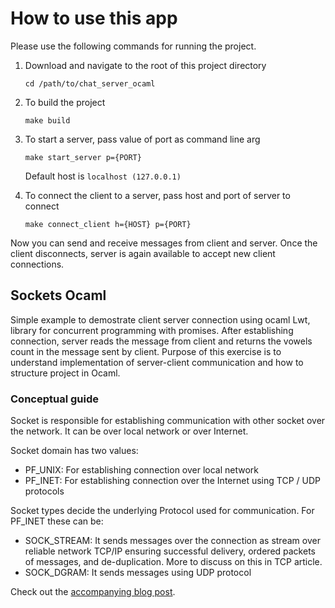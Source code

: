 # How to use this app

Please use the following commands for running the project. 

1. Download and navigate to the root of this project directory
    ```
    cd /path/to/chat_server_ocaml
    ```

2. To build the project
    ```
    make build
    ```

3. To start a server, pass value of port as command line arg
   ```
   make start_server p={PORT}
   ```
   Default host is `localhost (127.0.0.1)`

4. To connect the client to a server, pass host and port of server to connect
    ```
    make connect_client h={HOST} p={PORT}
    ```

Now you can send and receive messages from client and server. Once the client disconnects,
server is again available to accept new client connections.



## Sockets Ocaml

Simple example to demostrate client server connection using ocaml Lwt, library for concurrent programming with promises. After establishing connection, server reads the message from client and returns the vowels count in the message sent by client.
Purpose of this exercise is to understand implementation of server-client communication and how to structure project in Ocaml. 

### Conceptual guide
Socket is responsible for establishing communication with other socket over the network. 
It can be over local network or over Internet.

Socket domain has two values:
   - PF_UNIX: For establishing connection over local network
   - PF_INET: For establishing connection over the Internet using TCP / UDP protocols

Socket types decide the underlying Protocol used for communication. 
For PF_INET these can be: 
   - SOCK_STREAM: It sends messages over the connection as stream over reliable network TCP/IP ensuring successful delivery, ordered packets of messages, and de-duplication. More to discuss on this in TCP article.
   - SOCK_DGRAM: It sends messages using UDP protocol
  
Check out the [accompanying blog post](https://shashankp.dev/blog/setting-up-project-in-ocaml).
